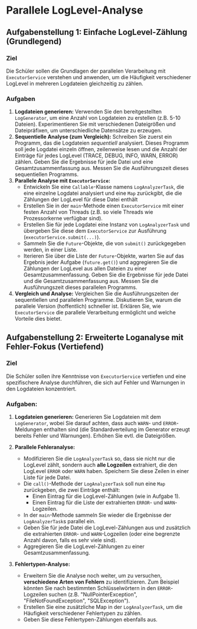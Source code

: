 # Parallele LogLevel-Analyse

## Aufgabenstellung 1:  Einfache LogLevel-Zählung (Grundlegend)

### Ziel  

Die Schüler sollen die Grundlagen der parallelen Verarbeitung mit `ExecutorService` verstehen und anwenden, um die Häufigkeit verschiedener LogLevel in mehreren Logdateien gleichzeitig zu zählen.

### Aufgaben

1.  **Logdateien generieren:** Verwenden Sie den bereitgestellten `LogGenerator`, um eine Anzahl von Logdateien zu erstellen (z.B. 5-10 Dateien). Experimentieren Sie mit verschiedenen Dateigrößen und Dateipräfixen, um unterschiedliche Datensätze zu erzeugen.
2.  **Sequentielle Analyse (zum Vergleich):** Schreiben Sie zuerst ein Programm, das die Logdateien *sequentiell* analysiert. Dieses Programm soll jede Logdatei einzeln öffnen, zeilenweise lesen und die Anzahl der Einträge für jedes LogLevel (TRACE, DEBUG, INFO, WARN, ERROR) zählen. Geben Sie die Ergebnisse für jede Datei und eine Gesamtzusammenfassung aus. Messen Sie die Ausführungszeit dieses sequentiellen Programms.
3.  **Parallele Analyse mit `ExecutorService`:**
    *   Entwickeln Sie eine `Callable`-Klasse namens `LogAnalyzerTask`, die eine einzelne Logdatei analysiert und eine `Map` zurückgibt, die die Zählungen der LogLevel für diese Datei enthält
    *   Erstellen Sie in der `main`-Methode einen `ExecutorService` mit einer festen Anzahl von Threads (z.B. so viele Threads wie Prozessorkerne verfügbar sind).
    *   Erstellen Sie für jede Logdatei eine Instanz von `LogAnalyzerTask` und übergeben Sie diese dem `ExecutorService` zur Ausführung (`executorService.submit(...)`).
    *   Sammeln Sie die `Future`-Objekte, die von `submit()` zurückgegeben werden, in einer Liste.
    *   Iterieren Sie über die Liste der `Future`-Objekte, warten Sie auf das Ergebnis jeder Aufgabe (`future.get()`) und aggregieren Sie die Zählungen der LogLevel aus allen Dateien zu einer Gesamtzusammenfassung. Geben Sie die Ergebnisse für jede Datei und die Gesamtzusammenfassung aus. Messen Sie die Ausführungszeit dieses parallelen Programms.
4.  **Vergleich und Analyse:** Vergleichen Sie die Ausführungszeiten der sequentiellen und parallelen Programme. Diskutieren Sie, warum die parallele Version (hoffentlich) schneller ist. Erklären Sie, wie `ExecutorService` die parallele Verarbeitung ermöglicht und welche Vorteile dies bietet.

## Aufgabenstellung 2:  Erweiterte Loganalyse mit Fehler-Fokus (Vertiefend)

### Ziel 

Die Schüler sollen ihre Kenntnisse von `ExecutorService` vertiefen und eine spezifischere Analyse durchführen, die sich auf Fehler und Warnungen in den Logdateien konzentriert.

### Aufgaben:

1.  **Logdateien generieren:**  Generieren Sie Logdateien mit dem `LogGenerator`, wobei Sie darauf achten, dass auch `WARN`- und `ERROR`-Meldungen enthalten sind (die Standardverteilung im Generator erzeugt bereits Fehler und Warnungen). Erhöhen Sie evtl. die Dateigrößen.
2.  **Parallele Fehleranalyse:**
    *   Modifizieren Sie die `LogAnalyzerTask` so, dass sie nicht nur die LogLevel zählt, sondern auch **alle Logzeilen** extrahiert, die den LogLevel `ERROR` oder `WARN` haben.  Speichern Sie diese Zeilen in einer Liste für jede Datei.
    *   Die `call()`-Methode der `LogAnalyzerTask` soll nun eine `Map` zurückgeben, die zwei Einträge enthält:
        *   Einen Eintrag für die LogLevel-Zählungen (wie in Aufgabe 1).
        *   Einen Eintrag für die Liste der extrahierten `ERROR`- und `WARN`-Logzeilen.
    *   In der `main`-Methode sammeln Sie wieder die Ergebnisse der `LogAnalyzerTask`s parallel ein.
    *   Geben Sie für jede Datei die LogLevel-Zählungen aus und zusätzlich die extrahierten `ERROR`- und `WARN`-Logzeilen (oder eine begrenzte Anzahl davon, falls es sehr viele sind).
    *   Aggregieren Sie die LogLevel-Zählungen zu einer Gesamtzusammenfassung.

3.  **Fehlertypen-Analyse:**
    *   Erweitern Sie die Analyse noch weiter, um zu versuchen, **verschiedene Arten von Fehlern** zu identifizieren.  Zum Beispiel könnten Sie nach bestimmten Schlüsselwörtern in den `ERROR`-Logzeilen suchen (z.B. "NullPointerException", "FileNotFoundException", "SQLException").
    *   Erstellen Sie eine zusätzliche Map in der `LogAnalyzerTask`, um die Häufigkeit verschiedener Fehlertypen zu zählen.
    *   Geben Sie diese Fehlertypen-Zählungen ebenfalls aus.
